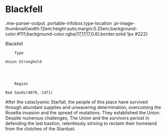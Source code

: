 # Blackfell

.mw-parser-output .portable-infobox.type-location .pi-image-thumbnail{width:12em;height:auto;margin:0.25em;background-color:#111;background-color:rgba(17,17,17,0.6);border:solid 1px #222}

Blackfell


	
		
		
	
	


	

	
		Type
	
	Union Stronghold



	
		Region
	
	Red Sands(4079,-1471)





After the cataclysmic Starfall, the people of this place have survived through abundant supplies and unwavering determination, overcoming the Rosetta invasion and the spread of mutations. They established the Union. Despite numerous challenges, The Union and the survivors persist in defending the last bastion, relentlessly striving to reclaim their homeland from the clutches of the Stardust.
